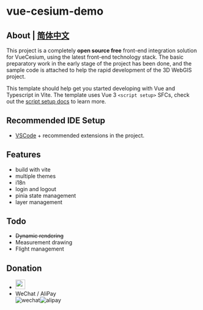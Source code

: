 <!--
 * @Author: zouyaoji@https://github.com/zouyaoji
 * @Date: 2022-05-25 14:53:30
 * @LastEditTime: 2022-07-23 00:31:33
 * @LastEditors: zouyaoji
 * @Description:
 * @FilePath: \vue-cesium-demo\README.md
-->

# vue-cesium-demo

## About | [简体中文](./README.zh.md)

This project is a completely **open source free** front-end integration solution for VueCesium, using the latest front-end technology stack. The basic preparatory work in the early stage of the project has been done, and the sample code is attached to help the rapid development of the 3D WebGIS project.

This template should help get you started developing with Vue and Typescript in Vite. The template uses Vue 3 `<script setup>` SFCs, check out the [script setup docs](https://v3.vuejs.org/api/sfc-script-setup.html#sfc-script-setup) to learn more.

## Recommended IDE Setup

- [VSCode](https://code.visualstudio.com/) + recommended extensions in the project.

## Features

- build with vite
- multiple themes
- i18n
- login and logout
- pinia state management
- layer management

## Todo

- ~~Dynamic rendering~~
- Measurement drawing
- Flight management

## Donation

- <a href="https://www.paypal.me/zouyaoji" target="_blank"><img src="https://zouyaoji.top/vue-cesium/images/paypal.png" style="height:25px;" /></a>
- WeChat / AliPay
  <div style="display: flex">
    <img alt="wechat" title="wechat" src="https://zouyaoji.top/vue-cesium/images/wechat.png">
    <img alt="alipay" title="alipay" src="https://zouyaoji.top/vue-cesium/images/alipay.png">
  </div>
